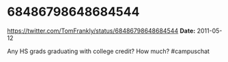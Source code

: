 # 68486798648684544
https://twitter.com/TomFrankly/status/68486798648684544
**Date:** 2011-05-12

Any HS grads graduating with college credit? How much?
 #campuschat
